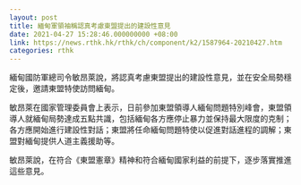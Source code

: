 ```yaml
---
layout: post
title: 緬甸軍領袖稱認真考慮東盟提出的建設性意見
date: 2021-04-27 15:28:46.000000000 +08:00
link: https://news.rthk.hk/rthk/ch/component/k2/1587964-20210427.htm
categories: rthk
---
```


緬甸國防軍總司令敏昂萊說，將認真考慮東盟提出的建設性意見，並在安全局勢穩定後，邀請東盟特使訪問緬甸。

敏昂萊在國家管理委員會上表示，日前參加東盟領導人緬甸問題特別峰會，東盟領導人就緬甸局勢達成五點共識，包括緬甸各方應停止暴力並保持最大限度的克制；各方應開始進行建設性對話；東盟將任命緬甸問題特使以促進對話進程的調解；東盟對緬甸提供人道主義援助等。

敏昂萊說，在符合《東盟憲章》精神和符合緬甸國家利益的前提下，逐步落實推進這些意見。
